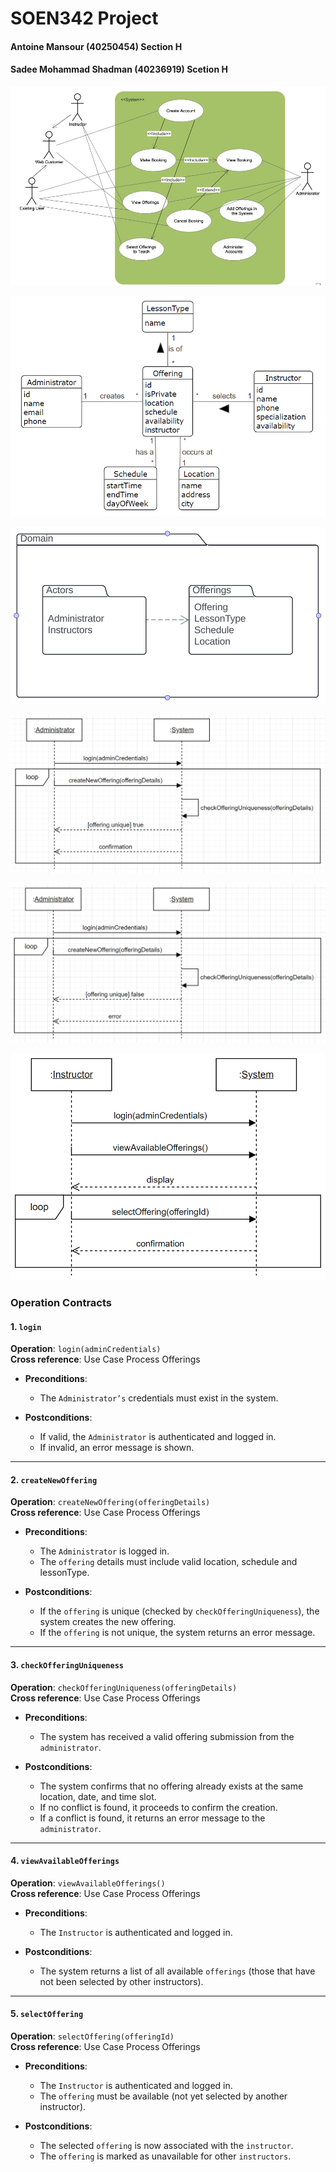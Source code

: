 # SOEN342 Project

#### Antoine Mansour (40250454) Section H
#### Sadee Mohammad Shadman (40236919) Scetion H

![Use Case UML](./USE%20CASE%20UML.jpg)  

![Domain Model](Domain%20Model.PNG)  

![Package Diagram](Package%20Dragram.PNG)  

![System Sequence Success Scenario](System%20Sequence%20Success.PNG)  

![System Sequence Failure Scenario](System%20Sequence%20Failure.PNG)  

![System Sequence Instructor Scenario](System%20Sequence%20Instructor.PNG)  


### Operation Contracts


#### 1. `login`

**Operation**: `login(adminCredentials)`    
**Cross reference**: Use Case Process Offerings

- **Preconditions**:  
  - The `Administrator’s` credentials must exist in the system.

- **Postconditions**:  
  - If valid, the `Administrator` is authenticated and logged in.
  - If invalid, an error message is shown.

---

#### 2. `createNewOffering`

**Operation**: `createNewOffering(offeringDetails)`    
**Cross reference**: Use Case Process Offerings

- **Preconditions**:  
  - The `Administrator` is logged in.
  - The `offering` details must include valid location, schedule and lessonType.
  
- **Postconditions**:  
  - If the `offering` is unique (checked by `checkOfferingUniqueness`), the system creates the new offering.
  - If the `offering` is not unique, the system returns an error message.

---     

#### 3. `checkOfferingUniqueness`

**Operation**: `checkOfferingUniqueness(offeringDetails)`    
**Cross reference**: Use Case Process Offerings

- **Preconditions**:  
  - The system has received a valid offering submission from the `administrator`.

- **Postconditions**:  
  - The system confirms that no offering already exists at the same location, date, and time slot.
  - If no conflict is found, it proceeds to confirm the creation.
  - If a conflict is found, it returns an error message to the `administrator`.

---

#### 4. `viewAvailableOfferings`

**Operation**: `viewAvailableOfferings()`     
**Cross reference**: Use Case Process Offerings

- **Preconditions**:  
  - The `Instructor` is authenticated and logged in.

- **Postconditions**:  
  - The system returns a list of all available `offerings` (those that have not been selected by other instructors).

---

#### 5. `selectOffering`

**Operation**: `selectOffering(offeringId)`     
**Cross reference**: Use Case Process Offerings

- **Preconditions**:  
  - The `Instructor` is authenticated and logged in.
  - The `offering` must be available (not yet selected by another instructor).

- **Postconditions**:  
  - The selected `offering` is now associated with the `instructor`.
  - The `offering` is marked as unavailable for other `instructors`.






